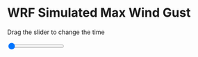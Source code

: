 <h1>WRF Simulated Max Wind Gust</h1>
<p>Drag the slider to change the time</p>

<div class="slidecontainer">
<input oninput='setImage(this)' class="slider" type="range" min="0" max="5" value="0" step="1" />
<img id='img'/>
</div>

<script>
var img = document.getElementById('img');
var img_array = ['/assets/images/wrf/w_wrfout_d01_2020-05-11_12:00:00.png',
'/assets/images/wrf/w_wrfout_d01_2020-05-11_13:00:00.png',
'/assets/images/wrf/w_wrfout_d01_2020-05-11_14:00:00.png',
'/assets/images/wrf/w_wrfout_d01_2020-05-11_15:00:00.png',
'/assets/images/wrf/w_wrfout_d01_2020-05-11_16:00:00.png',];
function setImage(obj)
{
        var value = obj.value;
        img.src = img_array[value];

}
</script>
